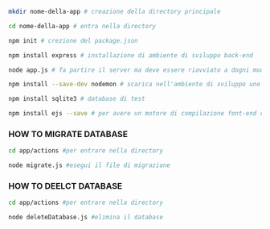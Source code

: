 
``` bash
mkdir nome-della-app # creazione della directory principale
```

``` bash
cd nome-della-app # entra nella directory 
```

``` bash
npm init # crezione del package.json 
```

``` bash
npm install express # installazione di ambiente di sviluppo back-end 
```

``` bash
node app.js # fa partire il server ma deve essere riavviato a dogni modifica 
```

``` bash
npm install --save-dev nodemon # scarica nell'ambiente di sviluppo uno strumento che rileva le modifiche e aggiorna automaticamente  
```

``` bash
npm install sqlite3 # database di test  
```

``` bash
npm install ejs --save # per avere un motore di compilazione font-end come blade con laravell 
```





<!-- ............................................ -->
### HOW TO MIGRATE DATABASE
<!-- ............................................ -->

```bash
cd app/actions #per entrare nella directory
```

```bash
node migrate.js #esegui il file di migrazione
```






<!-- ............................................ -->
### HOW TO DEELCT DATABASE
<!-- ............................................ -->

```bash
cd app/actions #per entrare nella directory
```

```bash
node deleteDatabase.js #elimina il database
```